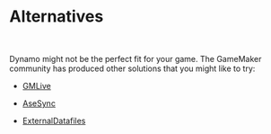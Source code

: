 # Alternatives

&nbsp;

Dynamo might not be the perfect fit for your game. The GameMaker community has produced other solutions that you might like to try:

- [GMLive](https://yellowafterlife.itch.io/gamemaker-live)

- [AseSync](https://sahaun.itch.io/asesync)

- [ExternalDatafiles](https://github.com/tabularelf/ExternalDatafiles)

